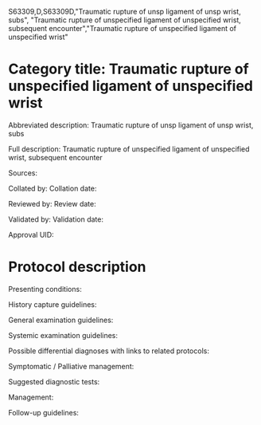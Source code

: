 S63309,D,S63309D,"Traumatic rupture of unsp ligament of unsp wrist, subs", "Traumatic rupture of unspecified ligament of unspecified wrist, subsequent encounter","Traumatic rupture of unspecified ligament of unspecified wrist"
# Category title: Traumatic rupture of unspecified ligament of unspecified wrist

Abbreviated description: Traumatic rupture of unsp ligament of unsp wrist, subs

Full description: Traumatic rupture of unspecified ligament of unspecified wrist, subsequent encounter

Sources:

Collated by:
Collation date:

Reviewed by:
Review date:

Validated by:
Validation date:

Approval UID:

# Protocol description

Presenting conditions:

History capture guidelines:

General examination guidelines:

Systemic examination guidelines:

Possible differential diagnoses with links to related protocols:

Symptomatic / Palliative management:

Suggested diagnostic tests:

Management:

Follow-up guidelines:
